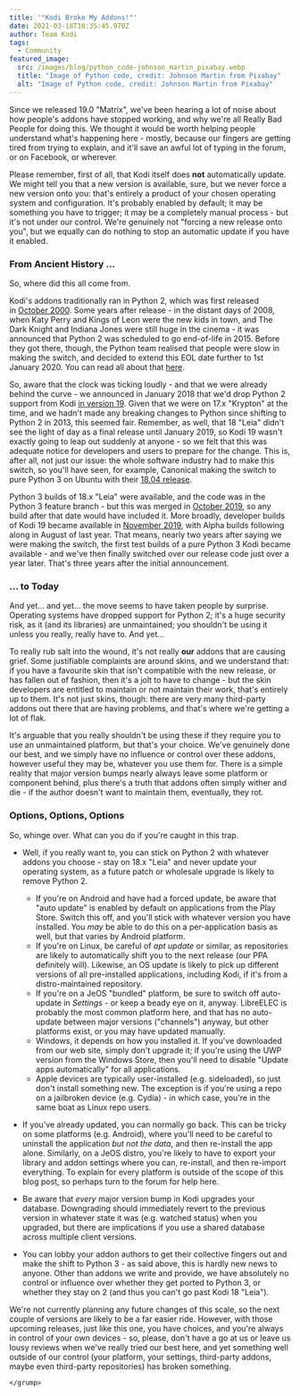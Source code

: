 ```yaml
---
title: '"Kodi Broke My Addons!"'
date: 2021-03-18T10:35:45.970Z
author: Team Kodi
tags:
  - Community
featured_image:
  src: /images/blog/python_code-johnson_martin_pixabay.webp
  title: "Image of Python code, credit: Johnson Martin from Pixabay"
  alt: "Image of Python code, credit: Johnson Martin from Pixabay"
---
```


Since we released 19.0 "Matrix", we've been hearing a lot of noise about how people's addons have stopped working, and why we're all Really Bad People for doing this. We thought it would be worth helping people understand what's happening here - mostly, because our fingers are getting tired from trying to explain, and it'll save an awful lot of typing in the forum, or on Facebook, or wherever.

Please remember, first of all, that Kodi itself does **not** automatically update. We might tell you that a new version is available, sure, but we never force a new version onto you: that's entirely a product of your chosen operating system and configuration. It's probably enabled by default; it may be something you have to trigger; it may be a completely manual process - but it's not under our control. We're genuinely not "forcing a new release onto you", but we equally can do nothing to stop an automatic update if you have it enabled.

### From Ancient History ...

So, where did this all come from.

Kodi's addons traditionally ran in Python 2, which was first released in [October 2000](https://web.archive.org/web/20091214142515/http://www.amk.ca/python/2.0). Some years after release - in the distant days of 2008, when Katy Perry and Kings of Leon were the new kids in town, and The Dark Knight and Indiana Jones were still huge in the cinema - it was announced that Python 2 was scheduled to go end-of-life in 2015. Before they got there, though, the Python team realised that people were slow in making the switch, and decided to extend this EOL date further to 1st January 2020. You can read all about that [here](https://www.python.org/doc/sunset-python-2/).

So, aware that the clock was ticking loudly - and that we were already behind the curve - we announced in January 2018 that we'd drop Python 2 support from Kodi [in version 19](https://kodi.tv/article/attention-addon-developers-migration-python-3). Given that we were on 17.x "Krypton" at the time, and we hadn't made any breaking changes to Python since shifting to Python 2 in 2013, this seemed fair. Remember, as well, that 18 "Leia" didn't see the light of day as a final release until January 2019, so Kodi 19 wasn't exactly going to leap out suddenly at anyone - so we felt that this was adequate notice for developers and users to prepare for the change. This is, after all, not just our issue: the whole software industry had to make this switch, so you'll have seen, for example, Canonical making the switch to pure Python 3 on Ubuntu with their [18.04 release](https://wiki.ubuntu.com/Python).

Python 3 builds of 18.x "Leia" were available, and the code was in the Python 3 feature branch - but this was merged in [October 2019](https://github.com/xbmc/xbmc/commit/c0968c9b83fa82358654a8d8fc392806302c6a6f), so any build after that date would have included it. More broadly, developer builds of Kodi 19 became available in [November 2019](https://kodi.tv/article/kodi-19-python-3-goes-live), with Alpha builds following along in August of last year. That means, nearly two years after saying we were making the switch, the first test builds of a pure Python 3 Kodi became available - and we've then finally switched over our release code just over a year later. That's three years after the initial announcement.

### ... to Today

And yet... and yet... the move seems to have taken people by surprise. Operating systems have dropped support for Python 2; it's a huge security risk, as it (and its libraries) are unmaintained; you shouldn't be using it unless you really, really have to. And yet...

To really rub salt into the wound, it's not really **our** addons that are causing grief. Some justifiable complaints are around skins, and we understand that: if you have a favourite skin that isn't compatible with the new release, or has fallen out of fashion, then it's a jolt to have to change - but the skin developers are entitled to maintain or not maintain their work, that's entirely up to them. It's not just skins, though: there are very many third-party addons out there that are having problems, and that's where we're getting a lot of flak.

It's arguable that you really shouldn't be using these if they require you to use an unmaintained platform, but that's your choice. We've genuinely done our best, and we simply have no influence or control over these addons, however useful they may be, whatever you use them for. There is a simple reality that major version bumps nearly always leave some platform or component behind, plus there's a truth that addons often simply wither and die - if the author doesn't want to maintain them, eventually, they rot.

### Options, Options, Options

So, whinge over. What can you do if you're caught in this trap.

- Well, if you really want to, you can stick on Python 2 with whatever addons you choose - stay on 18.x "Leia" and never update your operating system, as a future patch or wholesale upgrade is likely to remove Python 2.

  - If you're on Android and have had a forced update, be aware that "auto update" is enabled by default on applications from the Play Store. Switch this off, and you'll stick with whatever version you have installed. You *may* be able to do this on a per-application basis as well, but that varies by Android platform.
  - If you're on Linux, be careful of *apt update* or similar, as repositories are likely to automatically shift you to the next release (our PPA definitely will). Likewise, an OS update is likely to pick up different versions of all pre-installed applications, including Kodi, if it's from a distro-maintained repository.
  - If you're on a JeOS "bundled" platform, be sure to switch off auto-update in *Settings* - or keep a beady eye on it, anyway. LibreELEC is probably the most common platform here, and that has no auto-update between major versions ("channels") anyway, but other platforms exist, or you may have updated manually.
  - Windows, it depends on how you installed it. If you've downloaded from our web site, simply don't upgrade it; if you're using the UWP version from the Windows Store, then you'll need to disable "Update apps automatically" for all applications.
  - Apple devices are typically user-installed (e.g. sideloaded), so just don't install something new. The exception is if you're using a repo on a jailbroken device (e.g. Cydia) - in which case, you're in the same boat as Linux repo users.

- If you've already updated, you can normally go back. This can be tricky on some platforms (e.g. Android), where you'll need to be careful to uninstall the application *but not the data*, and then re-install the app alone. Similarly, on a JeOS distro, you're likely to have to export your library and addon settings where you can, re-install, and then re-import everything. To explain for every platform is outside of the scope of this blog post, so perhaps turn to the forum for help here.
- Be aware that *every* major version bump in Kodi upgrades your database. Downgrading should immediately revert to the previous version in whatever state it was (e.g. watched status) when you upgraded, but there are implications if you use a shared database across multiple client versions.
- You can lobby your addon authors to get their collective fingers out and make the shift to Python 3 - as said above, this is hardly new news to anyone. Other than addons we write and provide, we have absolutely no control or influence over whether they get ported to Python 3, or whether they stay on 2 (and thus you can't go past Kodi 18 "Leia").

We're not currently planning any future changes of this scale, so the next couple of versions are likely to be a far easier ride. However, with those upcoming releases, just like this one, you have choices, and you're always in control of your own devices - so, please, don't have a go at us or leave us lousy reviews when we've really tried our best here, and yet something well outside of our control (your platform, your settings, third-party addons, maybe even third-party repositories) has broken something.

`</grump>`

